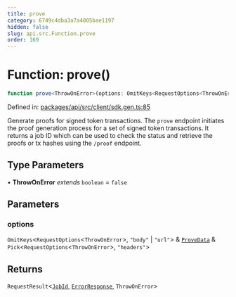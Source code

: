 ```yaml
---
title: prove
category: 6749c4dba3a7a4005bae1197
hidden: false
slug: api.src.Function.prove
order: 169
---
```


# Function: prove()

```ts
function prove<ThrowOnError>(options: OmitKeys<RequestOptions<ThrowOnError>, "body" | "url"> & ProveData & Pick<RequestOptions<ThrowOnError>, "headers">): RequestResult<JobId, ErrorResponse, ThrowOnError>
```

Defined in: [packages/api/src/client/sdk.gen.ts:85](https://github.com/zkcloudworker/minatokens-lib/blob/main/packages/api/src/client/sdk.gen.ts#L85)

Generate proofs for signed token transactions.
The `prove` endpoint initiates the proof generation process for a set of signed token transactions.
It returns a job ID which can be used to check the status and retrieve the proofs or tx hashes using the `/proof` endpoint.

## Type Parameters

• **ThrowOnError** *extends* `boolean` = `false`

## Parameters

### options

`OmitKeys`\<`RequestOptions`\<`ThrowOnError`\>, `"body"` \| `"url"`\> & [`ProveData`](apisrctypealiasprovedata) & `Pick`\<`RequestOptions`\<`ThrowOnError`\>, `"headers"`\>

## Returns

`RequestResult`\<[`JobId`](apisrctypealiasjobid), [`ErrorResponse`](apisrctypealiaserrorresponse), `ThrowOnError`\>
